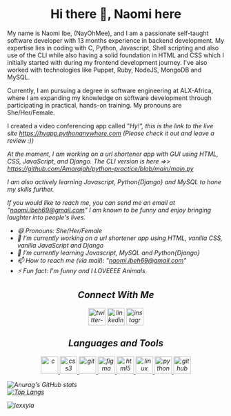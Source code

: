 <h1 align="center"> Hi there 👋, Naomi here</h1>
<p>My name is Naomi Ibe, (NayOhMee), and I am a passionate self-taught software developer with 13 months experience in backend development. My expertise lies in coding with C, Python, Javascript, Shell scripting and also use of the CLI while also having a solid foundation in HTML and CSS which I initially started with during my frontend development journey. I've also worked with technologies like Puppet, Ruby, NodeJS, MongoDB and MySQL.

Currently, I am pursuing a degree in software engineering at ALX-Africa, where I am expanding my knowledge on software development through participating in practical, hands-on training. My pronouns are She/Her/Female.

I created a video conferencing app called "<i>Hy!<i>", this is the link to the live site https://hyapp.pythonanywhere.com  (Please check it out and leave a review :))

At the moment, I am working on a url shortener app with GUI using HTML, CSS, JavaScript, and Django. The CLI version is here =>> https://github.com/Amarajah/python-practice/blob/main/main.py

I am also actively learning Javascript, Python{Django} and MySQL to hone my skills further.

If you would like to reach me, you can send me an email at "naomi.ibeh69@gmail.com" I am known to be funny and enjoy bringing laughter into people's lives.</p>
- 😄 Pronouns: She/Her/Female
- 🔭 I’m currently working on a url shortener app using HTML, vanilla CSS, vanilla JavaScript and Django
- 🌱 I’m currently learning Javascript, MySQL and Python{Django}
- 📫 How to reach me (via mail): "naomi.ibeh69@gmail.com"
- ⚡ Fun fact: I'm funny and I LOVEEEE Animals


<h2 align="center">Connect With Me</h2>
<p align="center">
<a href="https://twitter.com/Amarajah7" target="blank"><img align="center" src="https://cdn-icons-png.flaticon.com/128/1384/1384065.png" alt="twitter-logo" height="40" width="40"/></a>
<a href="https://www.linkedin.com/in/ibe-naomi" target="blank"><img align="center" src="https://cdn-icons-png.flaticon.com/128/2504/2504923.png" alt="linkedin-logo" height="40" width="40" /></a>
<a href="https://instagram.com/naomi_amarachi" target="blank"><img align="center" src="https://cdn-icons-png.flaticon.com/128/174/174855.png" alt="instagrm-logo" height="40" width="40" /></a>
</p>

<h2 align="center">Languages and Tools</h2>
<p align="center">
<a href="https://www.cprogramming.com/" target="_blank"> <img src="https://cdn-icons-png.flaticon.com/128/3665/3665923.png" alt="c" width="40" height="40"/> </a>
<a href="https://www.w3schools.com/css/" target="_blank"> <img src="https://cdn-icons-png.flaticon.com/128/919/919826.png" alt="css3" width="40" height="40"/> </a>
<a href="https://git-scm.com/" target="_blank"> <img src="https://www.vectorlogo.zone/logos/git-scm/git-scm-icon.svg" alt="git" width="40" height="40"/> </a>
<a href="https://www.figma.com/" target="_blank"> <img src="https://www.vectorlogo.zone/logos/figma/figma-icon.svg" alt="figma" width="40" height="40"/> </a>
<a href="https://www.w3.org/html/" target="_blank"> <img src="https://cdn-icons-png.flaticon.com/128/5968/5968267.png" alt="html5" width="40" height="40"/> </a>
<a href="https://www.linux.org/" target="_blank"> <img src="https://cdn-icons-png.flaticon.com/128/2333/2333187.png" alt="linux" width="40" height="40"/> </a>
<a href="https://www.python.org" target="_blank"> <img src="https://cdn-icons-png.flaticon.com/128/5968/5968350.png" alt="python" width="40" height="40"/> </a>
<a href="https://www.github.com" target = "blank"><img src="https://cdn-icons-png.flaticon.com/128/270/270798.png" alt="github" width="40" height="40"></a>
 </p>
 
 ![Anurag's GitHub stats](https://github-readme-stats.vercel.app/api?username=Amarajah&show_icons=true&theme=transparent) <br>
 [![Top Langs](https://github-readme-stats.vercel.app/api/top-langs/?username=Amarajah)](https://github.com/anuraghazra/github-readme-stats) <br>
 <p><img align="center" src="https://github-readme-streak-stats.herokuapp.com/?user=lexxyla&" alt="lexxyla" /></p>
 
<!--
**Amarajah/Amarajah** is a ✨ _special_ ✨ repository because its `README.md` (this file) appears on your GitHub profile.

Here are some ideas to get you started:

- 🔭 I’m currently working on ...
- 🌱 I’m currently learning ...
- 👯 I’m looking to collaborate on ...
- 🤔 I’m looking for help with ...
- 💬 Ask me about ...
- 📫 How to reach me: ...
- 😄 Pronouns: ...
- ⚡ Fun fact: ...
-->
